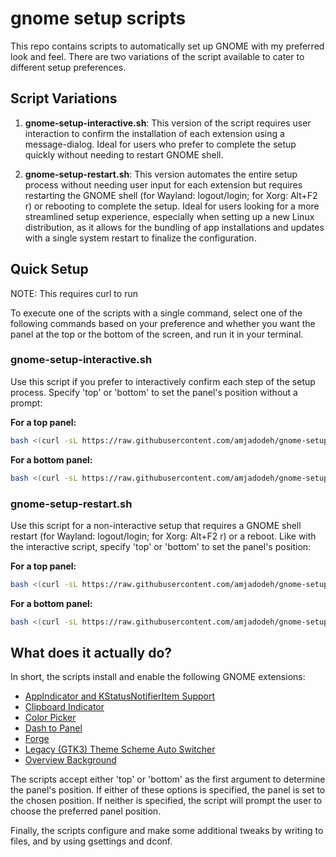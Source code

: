 
# gnome setup scripts

This repo contains scripts to automatically set up GNOME with my preferred look and feel. There are two variations of the script available to cater to different setup preferences.

## Script Variations

1. **gnome-setup-interactive.sh**: This version of the script requires user interaction to confirm the installation of each extension using a message-dialog. Ideal for users who prefer to complete the setup quickly without needing to restart GNOME shell.

2. **gnome-setup-restart.sh**: This version automates the entire setup process without needing user input for each extension but requires restarting the GNOME shell (for Wayland: logout/login; for Xorg: Alt+F2 r) or rebooting to complete the setup. Ideal for users looking for a more streamlined setup experience, especially when setting up a new Linux distribution, as it allows for the bundling of app installations and updates with a single system restart to finalize the configuration.

## Quick Setup

NOTE: This requires curl to run

To execute one of the scripts with a single command, select one of the following commands based on your preference and whether you want the panel at the top or the bottom of the screen, and run it in your terminal.

### gnome-setup-interactive.sh

Use this script if you prefer to interactively confirm each step of the setup process. Specify 'top' or 'bottom' to set the panel's position without a prompt:

**For a top panel:**
```bash
bash <(curl -sL https://raw.githubusercontent.com/amjadodeh/gnome-setup-scripts/master/gnome-setup-interactive.sh) top
```
**For a bottom panel:**
```bash
bash <(curl -sL https://raw.githubusercontent.com/amjadodeh/gnome-setup-scripts/master/gnome-setup-interactive.sh) bottom
```

### gnome-setup-restart.sh

Use this script for a non-interactive setup that requires a GNOME shell restart (for Wayland: logout/login; for Xorg: Alt+F2 r) or a reboot. Like with the interactive script, specify 'top' or 'bottom' to set the panel's position:

**For a top panel:**
```bash
bash <(curl -sL https://raw.githubusercontent.com/amjadodeh/gnome-setup-scripts/master/gnome-setup-restart.sh) top
```
**For a bottom panel:**
```bash
bash <(curl -sL https://raw.githubusercontent.com/amjadodeh/gnome-setup-scripts/master/gnome-setup-restart.sh) bottom
```

## What does it actually do?

In short, the scripts install and enable the following GNOME extensions:

- [AppIndicator and KStatusNotifierItem Support](https://extensions.gnome.org/extension/615/appindicator-support/)
- [Clipboard Indicator](https://extensions.gnome.org/extension/779/clipboard-indicator/)
- [Color Picker](https://extensions.gnome.org/extension/3396/color-picker/)
- [Dash to Panel](https://extensions.gnome.org/extension/1160/dash-to-panel/)
- [Forge](https://extensions.gnome.org/extension/4481/forge/)
- [Legacy (GTK3) Theme Scheme Auto Switcher](https://extensions.gnome.org/extension/4998/legacy-gtk3-theme-scheme-auto-switcher/)
- [Overview Background](https://extensions.gnome.org/extension/5856/overview-background/)

The scripts accept either 'top' or 'bottom' as the first argument to determine the panel's position. If either of these options is specified, the panel is set to the chosen position. If neither is specified, the script will prompt the user to choose the preferred panel position.

Finally, the scripts configure and make some additional tweaks by writing to files, and by using gsettings and dconf.

